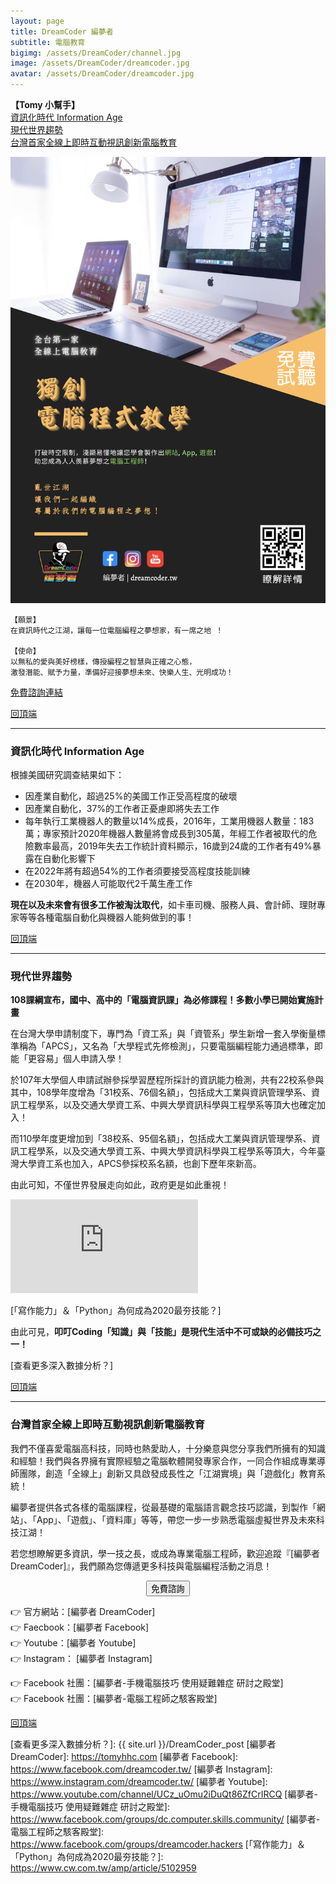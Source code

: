 ```yaml
---
layout: page
title: DreamCoder 編夢者
subtitle: 電腦教育
bigimg: /assets/DreamCoder/channel.jpg
image: /assets/DreamCoder/dreamcoder.jpg
avatar: /assets/DreamCoder/dreamcoder.jpg
---
```


<b name="top">【Tomy 小幫手】</b>  
[資訊化時代 Information Age](#資訊化時代-information-age)  
[現代世界趨勢](#現代世界趨勢)  
[台灣首家全線上即時互動視訊創新電腦教育](#台灣首家全線上即時互動視訊創新電腦教育)  

![Dreamcoder post](/assets/DreamCoder/post.jpg)

```
【願景】
在資訊時代之江湖，讓每一位電腦編程之夢想家，有一席之地 ！  

【使命】
以無私的愛與美好榜樣，傳授編程之智慧與正確之心態，
激發潛能、賦予力量，準備好迎接夢想未來、快樂人生、光明成功！
```

[免費諮詢連結]

[回頂端](#top) 

---

### 資訊化時代 Information Age

根據美國研究調查結果如下：

* 因產業自動化，超過25%的美國工作正受高程度的破壞
* 因產業自動化，37%的工作者正憂慮即將失去工作
* 每年執行工業機器人的數量以14%成長，2016年，工業用機器人數量：183萬；專家預計2020年機器人數量將會成長到305萬，年經工作者被取代的危險數率最高，2019年失去工作統計資料顯示，16歲到24歲的工作者有49%暴露在自動化影響下
* 在2022年將有超過54%的工作者須要接受高程度技能訓練
* 在2030年，機器人可能取代2千萬生產工作

**現在以及未來會有很多工作被淘汰取代**，如卡車司機、服務人員、會計師、理財專家等等各種電腦自動化與機器人能夠做到的事！

[回頂端](#top) 

---

### 現代世界趨勢

**108課綱宣布，國中、高中的「電腦資訊課」為必修課程！多數小學已開始實施計畫**

在台灣大學申請制度下，專門為「資工系」與「資管系」學生新增一套入學衡量標準稱為「APCS」，又名為「大學程式先修檢測」，只要電腦編程能力通過標準，即能「更容易」個人申請入學！

於107年大學個人申請試辦參採學習歷程所採計的資訊能力檢測，共有22校系參與其中，108學年度增為「31校系、76個名額」，包括成大工業與資訊管理學系、資訊工程學系，以及交通大學資工系、中興大學資訊科學與工程學系等頂大也確定加入！

而110學年度更增加到「38校系、95個名額」，包括成大工業與資訊管理學系、資訊工程學系，以及交通大學資工系、中興大學資訊科學與工程學系等頂大，今年臺灣大學資工系也加入，APCS參採校系名額，也創下歷年來新高。

由此可知，不僅世界發展走向如此，政府更是如此重視！

<div class="embed-video">
<iframe src="https://www.youtube.com/embed/JM739CGJYUw" frameborder="0" allow="accelerometer; autoplay; clipboard-write; encrypted-media; gyroscope; picture-in-picture" allowfullscreen></iframe>
</div>

[「寫作能力」＆「Python」為何成為2020最夯技能？]

由此可見，**叩叮Coding「知識」與「技能」是現代生活中不可或缺的必備技巧之一！**

[查看更多深入數據分析？]

[回頂端](#top) 

---

### 台灣首家全線上即時互動視訊創新電腦教育

我們不僅喜愛電腦高科技，同時也熱愛助人，十分樂意與您分享我們所擁有的知識和經驗！我們與各界擁有實際經驗之電腦軟體開發專家合作，一同合作組成專業導師團隊，創造「全線上」創新又具啟發成長性之「江湖實境」與「遊戲化」教育系統！

編夢者提供各式各樣的電腦課程，從最基礎的電腦語言觀念技巧認識，到製作「網站」、「App」、「遊戲」、「資料庫」等等，帶您一步一步熟悉電腦虛擬世界及未來科技江湖！

若您想瞭解更多資訊，學一技之長，或成為專業電腦工程師，歡迎追蹤『[編夢者 DreamCoder]』，我們願為您傳遞更多科技與電腦編程活動之消息！

<!--Button-->
<div style="margin: auto; width: 100%; text-align: center;">
<button  onclick="location.href='https://tomyhhc.com/free-course-appointment';" class="button">免費諮詢</button>
</div>

:point_right: 官方網站：[編夢者 DreamCoder]  
:point_right: Faecbook：[編夢者 Facebook]  
:point_right: Youtube：[編夢者 Youtube]  
:point_right: Instagram： [編夢者 Instagram]  

:point_right: Facebook 社團：[編夢者-手機電腦技巧 使用疑難雜症 研討之殿堂]  
:point_right: Facebook 社團：[編夢者-電腦工程師之駭客殿堂]  

[回頂端](#top) 

[查看更多深入數據分析？]: {{ site.url }}/DreamCoder_post
[編夢者 DreamCoder]: https://tomyhhc.com
[編夢者 Facebook]: https://www.facebook.com/dreamcoder.tw/
[編夢者 Instagram]: https://www.instagram.com/dreamcoder.tw/
[編夢者 Youtube]: https://www.youtube.com/channel/UCz_uOmu2iDuQt86ZfCrIRCQ
[編夢者-手機電腦技巧 使用疑難雜症 研討之殿堂]: https://www.facebook.com/groups/dc.computer.skills.community/ 
[編夢者-電腦工程師之駭客殿堂]: https://www.facebook.com/groups/dreamcoder.hackers
[「寫作能力」＆「Python」為何成為2020最夯技能？]: https://www.cw.com.tw/amp/article/5102959

[免費諮詢連結]: https://tomyhhc.com/free-course-appointment